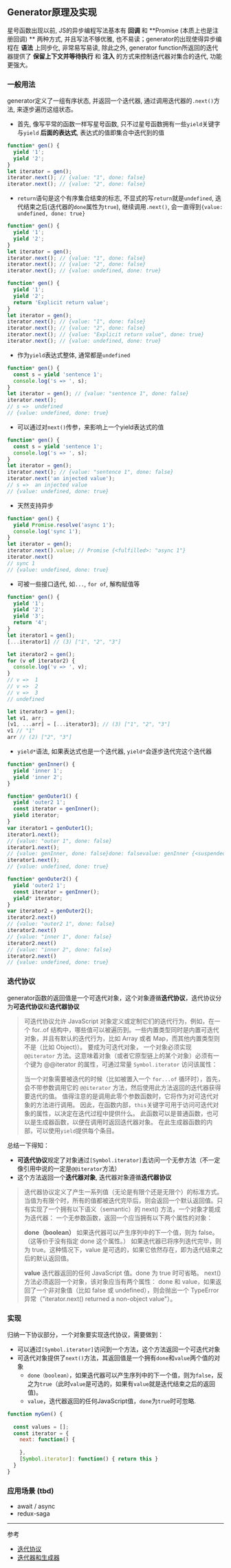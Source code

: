 ## Generator原理及实现
星号函数出现以前, JS的异步编程写法基本有 **回调** 和 **Promise (本质上也是注册回调)  ** 两种方式, 并且写法不够优雅, 也不易读；generator的出现使得异步编程在 **语法** 上同步化, 非常易写易读, 除此之外, generator function所返回的迭代器提供了 **保留上下文并等待执行** 和 **注入** 的方式来控制迭代器对集合的迭代, 功能更强大。

### 一般用法
generator定义了一组有序状态, 并返回一个迭代器, 通过调用迭代器的`.next()`方法, 来逐步遍历这组状态。
- 首先, 像写平常的函数一样写星号函数, 只不过星号函数拥有一些`yield`关键字与`yield` **后面的表达式**, 表达式的值即集合中迭代到的值
```javascript
function* gen() {
  yield '1';
  yield '2';
}
let iterator = gen();
iterator.next(); // {value: "1", done: false}
iterator.next(); // {value: "2", done: false}
```
- `return`语句是这个有序集合结束的标志, 不显式的写`return`就是`undefined`, 迭代结束之后(迭代器的`done`属性为`true`), 继续调用`.next()`, 会一直得到`{value: undefined, done: true}`
```javascript
function* gen() {
  yield '1';
  yield '2';
}
let iterator = gen();
iterator.next(); // {value: "1", done: false}
iterator.next(); // {value: "2", done: false}
iterator.next(); // {value: undefined, done: true}

function* gen() {
  yield '1';
  yield '2';
  return 'Explicit return value';
}
let iterator = gen();
iterator.next(); // {value: "1", done: false}
iterator.next(); // {value: "2", done: false}
iterator.next(); // {value: "Explicit return value", done: true}
iterator.next(); // {value: undefined, done: true}
```
- 作为`yield`表达式整体, 通常都是`undefined`
```javascript
function* gen() {
  const s = yield 'sentence 1';
  console.log('s => ', s);
}
let iterator = gen(); // {value: "sentence 1", done: false}
iterator.next();
// s =>  undefined
// {value: undefined, done: true}
```
- 可以通过对`next()`传参，来影响上一个yield表达式的值
```javascript
function* gen() {
  const s = yield 'sentence 1';
  console.log('s => ', s);
}
let iterator = gen();
iterator.next(); // {value: "sentence 1", done: false}
iterator.next('an injected value');
// s =>  an injected value
// {value: undefined, done: true}
```
- 天然支持异步
```javascript
function* gen() {
  yield Promise.resolve('async 1');
  console.log('sync 1');
}
let iterator = gen();
iterator.next().value; // Promise {<fulfilled>: "async 1"}
iterator.next()
// sync 1
// {value: undefined, done: true}
```
- 可被一些接口迭代, 如`...`, `for of`, 解构赋值等
```javascript
function* gen() {
  yield '1';
  yield '2';
  yield '3';
  return '4';
}
let iterator1 = gen();
[...iterator1] // (3) ["1", "2", "3"]

let iterator2 = gen();
for (v of iterator2) {
  console.log('v => ', v);
}
// v =>  1
// v =>  2
// v =>  3
// undefined

let iterator3 = gen();
let v1, arr;
[v1, ...arr] = [...iterator3]; // (3) ["1", "2", "3"]
v1 // "1"
arr // (2) ["2", "3"]
```
- `yield*`语法, 如果表达式也是一个迭代器, `yield*`会逐步迭代完这个迭代器
```javascript
function* genInner() {
  yield 'inner 1';
  yield 'inner 2';
}

function* genOuter1() {
  yield 'outer2 1';
  const iterator = genInner();
  yield iterator;
}
var iterator1 = genOuter1();
iterator1.next();
// {value: "outer 1", done: false}
iterator1.next();
// {value: genInner, done: false}done: falsevalue: genInner {<suspended>}[[Prototype]]: Object
iterator1.next();
// {value: undefined, done: true}

function* genOuter2() {
  yield 'outer2 1';
  const iterator = genInner();
  yield* iterator;
}
var iterator2 = genOuter2();
iterator2.next()
// {value: "outer2 1", done: false}
iterator2.next()
// {value: "inner 1", done: false}
iterator2.next()
// {value: "inner 2", done: false}
iterator2.next()
// {value: undefined, done: true}
```

### 迭代协议
generator函数的返回值是一个可迭代对象，这个对象遵循**迭代协议**，迭代协议分为**可迭代协议**和**迭代器协议**
> 可迭代协议允许 JavaScript 对象定义或定制它们的迭代行为，例如，在一个 for..of 结构中，哪些值可以被遍历到。一些内置类型同时是内置可迭代对象，并且有默认的迭代行为，比如 Array 或者 Map，而其他内置类型则不是（比如 Object)）。
> 要成为可迭代对象， 一个对象必须实现 `@@iterator` 方法。这意味着对象（或者它原型链上的某个对象）必须有一个键为 @@iterator 的属性，可通过常量 `Symbol.iterator` 访问该属性：
> 
> 当一个对象需要被迭代的时候（比如被置入一个 `for...of` 循环时），首先，会不带参数调用它的 `@@iterator` 方法，然后使用此方法返回的迭代器获得要迭代的值。
> 值得注意的是调用此零个参数函数时，它将作为对可迭代对象的方法进行调用。 因此，在函数内部，`this`关键字可用于访问可迭代对象的属性，以决定在迭代过程中提供什么。
> 此函数可以是普通函数，也可以是生成器函数，以便在调用时返回迭代器对象。 在此生成器函数的内部，可以使用`yield`提供每个条目。

总结一下得知：
  - **可迭代协议**规定了对象通过`[Symbol.iterator]`去访问一个无参方法（不一定像引用中说的一定是`@@iterator`方法）
  - 这个方法返回一个**迭代器对象**, 迭代器对象遵循**迭代器协议**
  > 迭代器协议定义了产生一系列值（无论是有限个还是无限个）的标准方式。当值为有限个时，所有的值都被迭代完毕后，则会返回一个默认返回值。只有实现了一个拥有以下语义（semantic）的 next() 方法，一个对象才能成为迭代器：
  > 一个无参数函数，返回一个应当拥有以下两个属性的对象：
  > 
  > **done（boolean）**
  > 如果迭代器可以产生序列中的下一个值，则为 false。（这等价于没有指定  done 这个属性。）
  > 如果迭代器已将序列迭代完毕，则为 true。这种情况下，value 是可选的，如果它依然存在，即为迭代结束之后的默认返回值。
  > 
  > **value**
  > 迭代器返回的任何 JavaScript 值。done 为 true 时可省略。
  > next() 方法必须返回一个对象，该对象应当有两个属性： done 和 value，如果返回了一个非对象值（比如 false 或 undefined），则会抛出一个 TypeError 异常（"iterator.next() returned a non-object value"）。
### 实现
归纳一下协议部分，一个对象要实现迭代协议，需要做到：
  - 可以通过`[Symbol.iterator]`访问到一个方法，这个方法返回一个可迭代对象
  - 可迭代对象提供了`next()`方法，其返回值是一个拥有`done`和`value`两个值的对象
    - `done（boolean）`，如果迭代器可以产生序列中的下一个值，则为`false`，反之为`true`（此时`value`是可选的，如果有`value`就是迭代结束之后的返回值)。
    - `value`，迭代器返回的任何JavaScript值，`done`为`true`时可忽略.

```javascript
function myGen() {
  
  const values = [];
  const iterator = {
    next: function() {
      
    },
    [Symbol.iterator]: function() { return this }
  }
}
```
### 应用场景 (tbd)  
  - await / async
  - redux-saga
---

参考
- [迭代协议](https://developer.mozilla.org/zh-CN/docs/Web/JavaScript/Reference/Iteration_protocols#%E5%86%85%E7%BD%AE%E5%8F%AF%E8%BF%AD%E4%BB%A3%E5%AF%B9%E8%B1%A1)
- [迭代器和生成器](https://developer.mozilla.org/zh-CN/docs/Web/JavaScript/Guide/Iterators_and_Generators)